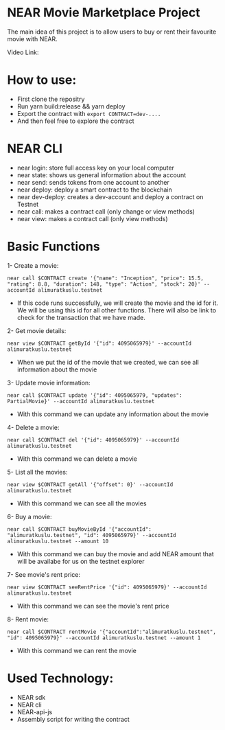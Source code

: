 # NEAR Movie Marketplace Project
The main idea of this project is to allow users to buy or rent their favourite movie with NEAR.

Video Link: 

# How to use:
* First clone the repositry
* Run yarn build:release && yarn deploy 
* Export the contract with ```export CONTRACT=dev-....```
* And then feel free to explore the contract

# NEAR CLI
* near login: store full access key on your local computer
* near state: shows us general information about the account
* near send: sends tokens from one account to another
* near deploy: deploy a smart contract to the blockchain
* near dev-deploy: creates a dev-account and deploy a contract on Testnet
* near call: makes a contract call (only change or view methods)
* near view: makes a contract call (only view methods)

# Basic Functions

1- Create a movie:
```
near call $CONTRACT create '{"name": "Inception", "price": 15.5, "rating": 8.8, "duration": 148, "type": "Action", "stock": 20}' --accountId alimuratkuslu.testnet
```
* If this code runs successfully, we will create the movie and the id for it. We will be using this id for all other functions. There will also be link to check for the transaction that we have made. 

2- Get movie details:
```
near view $CONTRACT getById '{"id": 4095065979}' --accountId alimuratkuslu.testnet
```
* When we put the id of the movie that we created, we can see all information about the movie

3- Update movie information:
```
near call $CONTRACT update '{"id": 4095065979, "updates": PartialMovie}' --accountId alimuratkuslu.testnet
```
* With this command we can update any information about the movie

4- Delete a movie:
```
near call $CONTRACT del '{"id": 4095065979}' --accountId alimuratkuslu.testnet
```
* With this command we can delete a movie

5- List all the movies:
```
near view $CONTRACT getAll '{"offset": 0}' --accountId alimuratkuslu.testnet
```
* With this command we can see all the movies

6- Buy a movie:
```
near call $CONTRACT buyMovieById '{"accountId": "alimuratkuslu.testnet", "id": 4095065979}' --accountId alimuratkuslu.testnet --amount 10
```
* With this command we can buy the movie and add NEAR amount that will be availabe for us on the testnet explorer

7- See movie's rent price:
```
near view $CONTRACT seeRentPrice '{"id": 4095065979}' --accountId alimuratkuslu.testnet
```
* With this command we can see the movie's rent price 

8- Rent movie:
```
near call $CONTRACT rentMovie '{"accountId":"alimuratkuslu.testnet", "id": 4095065979}' --accountId alimuratkuslu.testnet --amount 1
```
* With this command we can rent the movie


# Used Technology:
* NEAR sdk
* NEAR cli
* NEAR-api-js
* Assembly script for writing the contract


